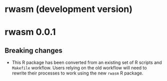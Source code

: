 # rwasm (development version)

# rwasm 0.0.1

## Breaking changes

* This R package has been converted from an existing set of R scripts and `Makefile` workflow. Users relying on the old workflow will need to rewrite their processes to work using the new `rwasm` R package.
